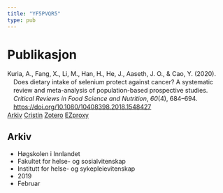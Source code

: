 ```yaml
---
title: "YF5PVQR5"
type: pub
---
```

<h1>Publikasjon</h1>
<article id="csl-bib-container-YF5PVQR5" class="csl-bib-container">
  <div class="csl-bib-body" style="line-height: 1.35; padding-left: 1em; text-indent:-1em;">
  <div class="csl-entry">Kuria, A., Fang, X., Li, M., Han, H., He, J., Aaseth, J. O., &amp; Cao, Y. (2020). Does dietary intake of selenium protect against cancer? A systematic review and meta-analysis of population-based prospective studies. <i>Critical Reviews in Food Science and Nutrition</i>, <i>60</i>(4), 684&#x2013;694. <a href="https://doi.org/10.1080/10408398.2018.1548427">https://doi.org/10.1080/10408398.2018.1548427</a></div>
</div>
  <div class="csl-bib-buttons">
    <a href="#taxonomy-article-YF5PVQR5" class="csl-bib-button">Arkiv</a>
    <a href alt="Cristin URL" class="csl-bib-button">Cristin</a>
    <a href alt="Zotero URL" class="csl-bib-button">Zotero</a>
    <a href="http://ezproxy.inn.no/login?url=https://doi.org/10.1080/10408398.2018.1548427" class="csl-bib-button">EZproxy</a>
  </div>
  <div id="csl-bib-meta-container-YF5PVQR5"></div>
</article>
<div id="csl-bib-meta-YF5PVQR5" class="csl-bib-meta">
  <article id="taxonomy-article-YF5PVQR5" class="taxonomy-article">
    <h1>Arkiv</h1>
    <ul>
      <li>Høgskolen i Innlandet</li>
      <li>Fakultet for helse- og sosialvitenskap</li>
      <li>Institutt for helse- og sykepleievitenskap</li>
      <li>2019</li>
      <li>Februar</li>
    </ul>
  </article>
</div>
